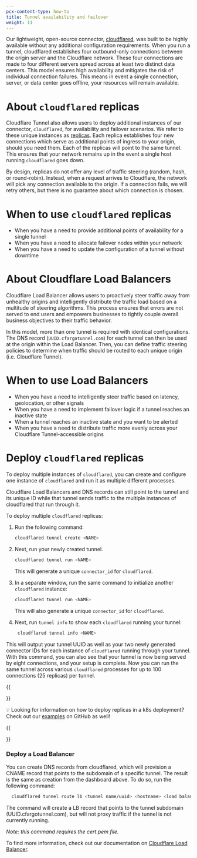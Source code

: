```yaml
---
pcx-content-type: how-to
title: Tunnel availability and failover
weight: 11
---
```


Our lightweight, open-source connector, [cloudflared]([url](https://github.com/cloudflare/cloudflared)), was built to be highly available without any additional configuration requirements. When you run a tunnel, cloudflared establishes four outbound-only connections between the origin server and the Cloudflare network. These four connections are made to four different servers spread across at least two distinct data centers. This model ensures high availability and mitigates the risk of individual connection failures. This means in event a single connection, server, or data center goes offline, your resources will remain available.

# About `cloudflared` replicas

Cloudflare Tunnel also allows users to deploy additional instances of our connector, `cloudflared`, for availability and failover scenarios. We refer to these unique instances as [replicas]([url](https://developers.cloudflare.com/cloudflare-one/connections/connect-apps/install-and-setup/tunnel-useful-terms/#connector)). Each replica establishes four new connections which serve as additional points of ingress to your origin, should you need them. Each of the replicas will point to the same tunnel. This ensures that your network remains up in the event a single host running `cloudflared` goes down. 

By design, replicas do not offer any level of traffic steering (random, hash, or round-robin). Instead, when a request arrives to Cloudflare, the network will pick any connection available to the origin. If a connection fails, we will retry others, but there is no guarantee about which connection is chosen. 

# When to use `cloudflared` replicas
- When you have a need to provide additional points of availability for a single tunnel
- When you have a need to allocate failover nodes within your network
- When you have a need to update the configuration of a tunnel without downtime

# About Cloudflare Load Balancers

Cloudflare Load Balancer allows users to proactively steer traffic away from unhealthy origins and intelligently distribute the traffic load based on a multitude of steering algorithms. This process ensures that errors are not served to end users and empowers businesses to tightly couple overall business objectives to their traffic behavior.

In this model, more than one tunnel is required with identical configurations. The DNS record (`UUID.cfargotunnel.com`) for each tunnel can then be used at the origin within the Load Balancer. Then, you can define traffic steering policies to determine when traffic should be routed to each unique origin (i.e. Cloudflare Tunnel). 

# When to use Load Balancers
- When you have a need to intelligently steer traffic based on latency, geolocation, or other signals
- When you have a need to implement failover logic if a tunnel reaches an inactive state
- When a tunnel reaches an inactive state and you want to be alerted 
- When you have a need to distribute traffic more evenly across your Cloudflare Tunnel-accessible origins

# Deploy `cloudflared` replicas

To deploy multiple instances of `cloudflared`, you can create and configure one instance of `cloudflared` and run it as multiple different processes. 

Cloudflare Load Balancers and DNS records can still point to the tunnel and its unique ID while that tunnel sends traffic to the multiple instances of cloudflared that run through it.

To deploy multiple `cloudflared` replicas:

1. Run the following command:

    ```bash
    cloudflared tunnel create <NAME>
    ```

2. Next, run your newly created tunnel.

    ```bash
    cloudflared tunnel run <NAME>
    ```

    This will generate a unique `connector_id` for `cloudflared`.

3. In a separate window, run the same command to initialize another `cloudflared` instance:

    ```bash
    cloudflared tunnel run <NAME>
    ```

    This will also generate a unique `connector_id` for `cloudflared`.

4. Next, run `tunnel info` to show each `cloudflared` running your tunnel:

   ```bash
    cloudflared tunnel info <NAME>
   ```

This will output your tunnel UUID as well as your two newly generated connector IDs for each instance of `cloudflared` running through your tunnel. With this command, you can also see that your tunnel is now being served by eight connections, and your setup is complete. Now you can run the same tunnel across various `cloudflared` processes for up to 100 connections (25 replicas) per tunnel.

{{<Aside>}}
  
💡 Looking for information on how to deploy replicas in a k8s deployment? Check out our [examples]([url](https://github.com/cloudflare/argo-tunnel-examples/tree/master/named-tunnel-k8s)) on GitHub as well!
  
{{<Aside>}}

# Deploy a Load Balancer

You can create DNS records from cloudflared, which will provision a CNAME record that points to the subdomain of a specific tunnel. The result is the same as creation from the dashboard above.
To do so, run the following command:

  ```bash
    cloudflared tunnel route lb <tunnel name/uuid> <hostname> <load balancer pool>
  ```

The command will create a LB record that points to the tunnel subdomain (UUID.cfargotunnel.com), but will not proxy traffic if the tunnel is not currently running.

_Note: this command requires the cert.pem file._
  
To find more information, check out our documentation on [Cloudflare Load Balancer]([url](https://developers.cloudflare.com/load-balancing/)). 
